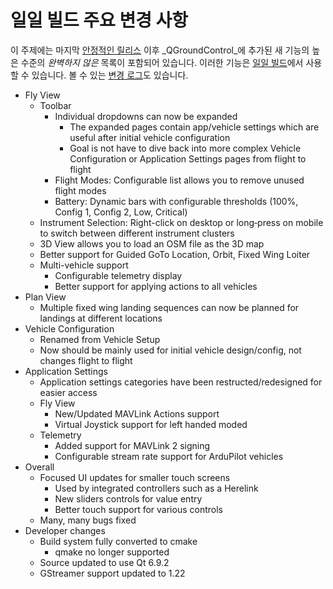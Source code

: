 # 일일 빌드 주요 변경 사항

이 주제에는 마지막 [안정적인 릴리스](../releases/release_notes.md) 이후 _QGroundControl_에 추가된 새 기능의 높은 수준의 _완벽하지 않은_ 목록이 포함되어 있습니다.
이러한 기능은 [일일 빌드](../releases/daily_builds.md)에서 사용할 수 있습니다.
볼 수 있는 [변경 로그](https://github.com/mavlink/qgroundcontrol/blob/master/ChangeLog.md)도 있습니다.

- Fly View
  - Toolbar
    - Individual dropdowns can now be expanded
      - The expanded pages contain app/vehicle settings which are useful after initial vehicle configuration
      - Goal is not have to dive back into more complex Vehicle Configuration or Application Settings pages from flight to flight
    - Flight Modes: Configurable list allows you to remove unused flight modes
    - Battery: Dynamic bars with configurable thresholds (100%, Config 1, Config 2, Low, Critical)
  - Instrument Selection: Right-click on desktop or long‑press on mobile to switch between different instrument clusters
  - 3D View allows you to load an OSM file as the 3D map
  - Better support for Guided GoTo Location, Orbit, Fixed Wing Loiter
  - Multi-vehicle support
    - Configurable telemetry display
    - Better support for applying actions to all vehicles
- Plan View
  - Multiple fixed wing landing sequences can now be planned for landings at different locations
- Vehicle Configuration
  - Renamed from Vehicle Setup
  - Now should be mainly used for initial vehicle design/config, not changes flight to flight
- Application Settings
  - Application settings categories have been restructed/redesigned for easier access
  - Fly View
    - New/Updated MAVLink Actions support
    - Virtual Joystick support for left handed moded
  - Telemetry
    - Added support for MAVLink 2 signing
    - Configurable stream rate support for ArduPilot vehicles
- Overall
  - Focused UI updates for smaller touch screens
    - Used by integrated controllers such as a Herelink
    - New sliders controls for value entry
    - Better touch support for various controls
  - Many, many bugs fixed
- Developer changes
  - Build system fully converted to cmake
    - qmake no longer supported
  - Source updated to use Qt 6.9.2
  - GStreamer support updated to 1.22
